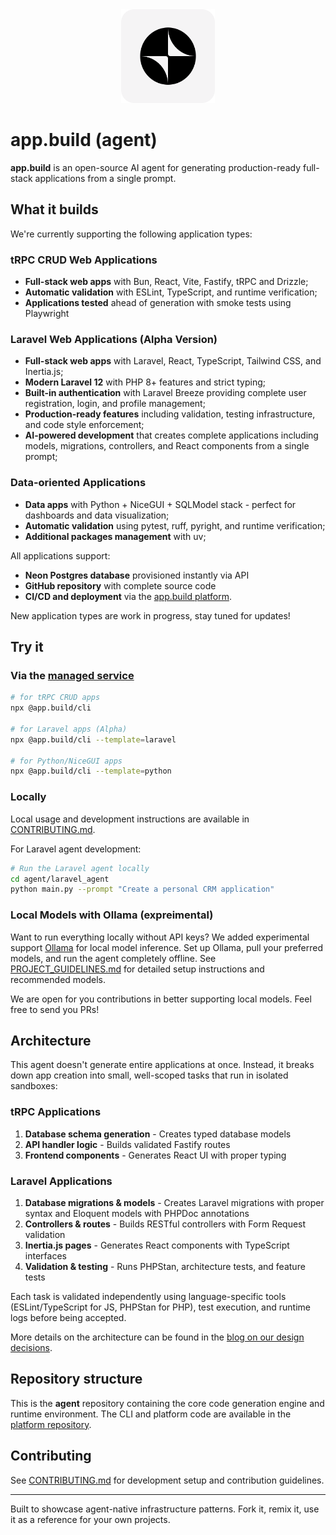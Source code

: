 <div align="center">
  <img src="logo.png" alt="app.build logo" width="150">
</div>

# app.build (agent)

**app.build** is an open-source AI agent for generating production-ready full-stack applications from a single prompt.

## What it builds

We're currently supporting the following application types:

### tRPC CRUD Web Applications

- **Full-stack web apps** with Bun, React, Vite, Fastify, tRPC and Drizzle;
- **Automatic validation** with ESLint, TypeScript, and runtime verification;
- **Applications tested** ahead of generation with smoke tests using Playwright

### Laravel Web Applications (Alpha Version)

- **Full-stack web apps** with Laravel, React, TypeScript, Tailwind CSS, and Inertia.js;
- **Modern Laravel 12** with PHP 8+ features and strict typing;
- **Built-in authentication** with Laravel Breeze providing complete user registration, login, and profile management;
- **Production-ready features** including validation, testing infrastructure, and code style enforcement;
- **AI-powered development** that creates complete applications including models, migrations, controllers, and React components from a single prompt;

### Data-oriented Applications

- **Data apps** with Python + NiceGUI + SQLModel stack - perfect for dashboards and data visualization;
- **Automatic validation** using pytest, ruff, pyright, and runtime verification;
- **Additional packages management** with uv;

All applications support:
- **Neon Postgres database** provisioned instantly via API
- **GitHub repository** with complete source code
- **CI/CD and deployment** via the [app.build platform](https://github.com/appdotbuild/platform).

New application types are work in progress, stay tuned for updates!

## Try it

### Via the [managed service](https://app.build)

```bash
# for tRPC CRUD apps
npx @app.build/cli

# for Laravel apps (Alpha)
npx @app.build/cli --template=laravel

# for Python/NiceGUI apps
npx @app.build/cli --template=python
```

### Locally
Local usage and development instructions are available in [CONTRIBUTING.md](CONTRIBUTING.md).

For Laravel agent development:
```bash
# Run the Laravel agent locally
cd agent/laravel_agent
python main.py --prompt "Create a personal CRM application"
```

### Local Models with Ollama (expreimental)

Want to run everything locally without API keys? We  added experimental support [Ollama](https://ollama.ai) for local model inference. Set up Ollama, pull your preferred models, and run the agent completely offline. See [PROJECT_GUIDELINES.md](PROJECT_GUIDELINES.md) for detailed setup instructions and recommended models.

We are open for you contributions in better supporting local models. Feel free to send you PRs!

## Architecture

This agent doesn't generate entire applications at once. Instead, it breaks down app creation into small, well-scoped tasks that run in isolated sandboxes:

### tRPC Applications
1. **Database schema generation** - Creates typed database models
2. **API handler logic** - Builds validated Fastify routes
3. **Frontend components** - Generates React UI with proper typing

### Laravel Applications
1. **Database migrations & models** - Creates Laravel migrations with proper syntax and Eloquent models with PHPDoc annotations
2. **Controllers & routes** - Builds RESTful controllers with Form Request validation
3. **Inertia.js pages** - Generates React components with TypeScript interfaces
4. **Validation & testing** - Runs PHPStan, architecture tests, and feature tests

Each task is validated independently using language-specific tools (ESLint/TypeScript for JS, PHPStan for PHP), test execution, and runtime logs before being accepted.

More details on the architecture can be found in the [blog on our design decisions](https://www.app.build/blog/design-decisions).

## Repository structure

This is the **agent** repository containing the core code generation engine and runtime environment. The CLI and platform code are available in the [platform repository](https://github.com/appdotbuild/platform).

## Contributing

See [CONTRIBUTING.md](CONTRIBUTING.md) for development setup and contribution guidelines.

---

Built to showcase agent-native infrastructure patterns. Fork it, remix it, use it as a reference for your own projects.
